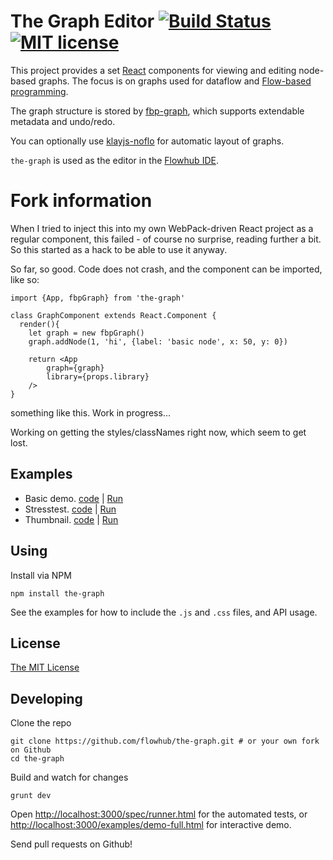 The Graph Editor [![Build Status](https://secure.travis-ci.org/flowhub/the-graph.png?branch=master)](http://travis-ci.org/flowhub/the-graph) [![MIT license](http://img.shields.io/badge/License-MIT-brightgreen.svg)](#license)
================

This project provides a set [React](https://facebook.github.io/react) components for viewing and editing node-based graphs.
The focus is on graphs used for dataflow and [Flow-based programming](https://en.wikipedia.org/wiki/Flow-based_programming).

The graph structure is stored by [fbp-graph](https://github.com/flowbased/fbp-graph), which supports extendable metadata and undo/redo.

You can optionally use [klayjs-noflo](https://github.com/noflo/klayjs-noflo) for automatic layout of graphs.

`the-graph` is used as the editor in the [Flowhub IDE](https://flowhub.io).

# Fork information

When I tried to inject this into my own WebPack-driven React project as
a regular component, this failed - of course no surprise,
reading further a bit.
So this started as a hack to be able to use it anyway.

So far, so good. Code does not crash, and the component
can be imported, like so:

```
import {App, fbpGraph} from 'the-graph'

class GraphComponent extends React.Component {
  render(){
    let graph = new fbpGraph()
    graph.addNode(1, 'hi', {label: 'basic node', x: 50, y: 0})

    return <App
        graph={graph}
        library={props.library}
    />
}
```
something like this. Work in progress...

Working on getting the styles/classNames right now, which seem to get lost.

## Examples

* Basic demo. [code](./examples/demo-simple.html) |
[Run](https://flowhub.github.io/the-graph/examples/demo-simple.html)
* Stresstest. [code](./examples/demo-full.html) |
[Run](https://flowhub.github.io/the-graph/examples/demo-full.html)
* Thumbnail. [code](./examples/demo-thumbnail.html) |
[Run](https://flowhub.github.io/the-graph/examples/demo-thumbnail.html)

## Using

Install via NPM

    npm install the-graph

See the examples for how to include the `.js` and `.css` files, and API usage.

## License

[The MIT License](./LICENSE-MIT.txt)

## Developing

Clone the repo

    git clone https://github.com/flowhub/the-graph.git # or your own fork on Github
    cd the-graph

Build and watch for changes

    grunt dev

Open [http://localhost:3000/spec/runner.html](http://localhost:3000/spec/runner.html) for the automated tests,
or [http://localhost:3000/examples/demo-full.html](http://localhost:3000/examples/demo-full.html) for interactive demo.

Send pull requests on Github!
